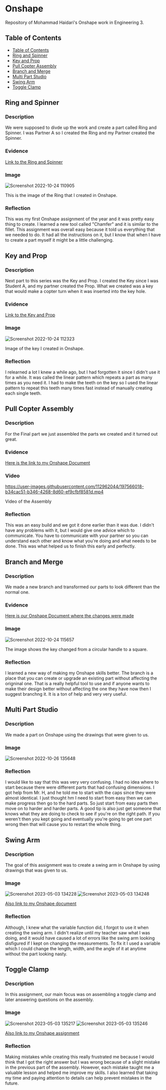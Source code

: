 # Onshape 

Repository of Mohammad Haidari's Onshape work in Engineering 3.


## Table of Contents
*  [Table of Contents](#TableOfContents)
* [Ring and Spinner](#ring-and-spinner)
* [Key and Prop](#key-and-prop)
* [Pull Copter Assembly](#pull-copter-assembly)
* [Branch and Merge](#branch-and-merge)
* [Multi Part Studio](#multi-part-studio)
* [Swing Arm](#swing-arm)
* [Toggle Clamp](#toggle-clamp)

## Ring and Spinner

### Description

We were supposed to divde up the work and create a part called Ring and Spinner. I was Partner A so I created the Ring and my Partner created the Spinner. 

### Evidence
[Link to the Ring and Spinner](https://cvilleschools.onshape.com/documents/1cde1131899ecaf84965423d/w/6425888fe3c5e10bfb4a3ea0/e/898048881bf505a396159ae9)

### Image
![Screenshot 2022-10-24 110905](https://user-images.githubusercontent.com/112962044/197561048-2446abdf-882b-4f12-a847-0b53e460a7f1.png)

This is the image of the Ring that I created in Onshape.

### Reflection
This was my first Onshape assignment of the year and it was pretty easy thing to create. I learned a new tool called "Chamfer" and it is similar to the fillet. This assignment was overall easy because it told us everything that we needed to do. It had all the instructions on it, but I know that when I have to create a part myself it might be a little challenging.


## Key and Prop

### Description
Next part to this series was the Key and Prop. I created the Key since I was Student A, and my partner created the Prop. What we created was a key that would make a copter turn when it was inserted into the key hole. 

### Evidence
 [Link to the Key and Prop](https://cvilleschools.onshape.com/documents/1cde1131899ecaf84965423d/w/6425888fe3c5e10bfb4a3ea0/e/898048881bf505a396159ae9)

### Image
![Screenshot 2022-10-24 112323](https://user-images.githubusercontent.com/112962044/197563949-70c86d11-c88c-40ae-a3f3-633ce2bc135b.png)
 
 Image of the key I created in Onshape.

### Reflection
I relearned a lot I knew a while ago, but I had forgotten it since I didn't use it for a while. It was called the linear pattern which repeats a part as many times as you need it. I had to make the teeth on the key so I used the linear pattern to repeat this teeth many times fast instead of manually creating each single teeth. 


## Pull Copter Assembly

### Description
 For the Final part we just assembled the parts we created and it turned out great. 
### Evidence
[Here is the link to my Onshape Document](https://cvilleschools.onshape.com/documents/1cde1131899ecaf84965423d/w/6425888fe3c5e10bfb4a3ea0/e/c17c2a21e748b4aecc6d31cf)

### Video

https://user-images.githubusercontent.com/112962044/197566018-b34cac51-b346-4268-8d60-ef9cfbf8581d.mp4

Video of the Assembly
### Reflection

This was an easy build and we got it done earlier than it was due. I didn't have any problems with it, but I would give one advice which to communicate. You have to communicate with your partner so you can understand each other and know what you're doing and what needs to be done. This was what helped us to finish this early and perfectly.


## Branch and Merge

### Description

We made a new branch and transformed our parts to look different than the normal one. 

### Evidence
[Here is our Onshape Document where the changes were made](https://cvilleschools.onshape.com/documents/1cde1131899ecaf84965423d/w/7f185f7fa3bee0fa40ee25e7/e/c17c2a21e748b4aecc6d31cf)

### Image
![Screenshot 2022-10-24 115657](https://user-images.githubusercontent.com/112962044/197571579-cfe02e16-0d17-4a41-a02b-941ebc1dc1c0.png)

The image shows the key changed from a circular handle to a square.

### Reflection
I learned a new way of making my Onshape skills better. The branch is a place that you can create or upgrade an existing part without affecting the origninal one. That is a really helpful tool to use and if anyone wants to make their design better without affecting the one they have now then I suggest branchng it. It is a ton of help and very very useful.


## Multi Part Studio

### Description
 We made a part on Onshape using the drawings that were given to us. 

### Image 

![Screenshot 2022-10-26 135648](https://user-images.githubusercontent.com/112962044/198101071-90b9a336-264f-4104-9bdf-b8e6ee4137a6.png)


### Reflection

I would like to say that this was very very confusing. I had no idea where to start because there were different parts that had confusing dimensions. I got help from Mr. H, and he told me to start with the caps since they were almost identical. I just thought hm I need to start from easy then we can make progress then go to the hard parts. So just start from easy parts then move on to harder and harder parts. A good tip is also just get someone that knows what they are doing to check to see if you're on the right path. If you weren't then you kept going and eventually you're going to get one part wrong then that will cause you to restart the whole thing.


## Swing Arm

### Description 
The goal of this assignment was to create a swing arm in Onshape by using drawings that was given to us. 

### Image
![Screenshot 2023-05-03 134228](https://user-images.githubusercontent.com/112962044/236000656-a5bcc9ff-fc7b-4134-a414-b79a16878523.png)
![Screenshot 2023-05-03 134248](https://user-images.githubusercontent.com/112962044/236000675-d4c14ff0-8c1d-46bd-b838-40a38e515942.png)

[Also link to my Onshape document](https://cvilleschools.onshape.com/documents/015b6c94a0f5570cbc4fd444/w/938447ecfa1b96483d7077c5/e/ca65503ff11660073e0cb5c5)

### Reflection

Although, I knew what the variable function did, I forgot to use it when creating the swing arm. I didn't realize until my teacher saw what I was doing, and it would have caused a lot of errors like the swing arm looking disfigured if I kept on changing the measurements. To fix it I used a variable which I could change the length, width, and the angle of it at anytime without the part looking nasty. 


## Toggle Clamp

### Description

In this assignment, our main focus was on assembling a toggle clamp and later answering questions on the assembly. 

### Image 
![Screenshot 2023-05-03 135217](https://user-images.githubusercontent.com/112962044/236003249-f29ea0ed-d21b-418f-b3b1-7e808d00a745.png)
![Screenshot 2023-05-03 135246](https://user-images.githubusercontent.com/112962044/236003279-c56680c9-bea9-4eaa-b11e-9a965329302c.png)

[Also link to my Onshape assignment](https://cvilleschools.onshape.com/documents/ca26462d4e46191a775dd659/w/31de0130237b7c69bf5299d8/e/8e5cabc753ee577d3354ff36)

### Reflection

Making mistakes while creating this really frustrated me because I would think that I got the right answer but I was wrong because of a slight mistake in the previous part of the assembly. However, each mistake taught me a valuable lesson and helped me improve my skills. I also learned that taking my time and paying attention to details can help prevent mistakes in the future. 
